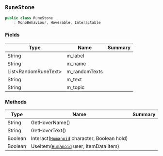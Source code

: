 ## `RuneStone`

```csharp
public class RuneStone
    : MonoBehaviour, Hoverable, Interactable

```

### Fields

| Type | Name | Summary | 
| --- | --- | --- | 
| String | m_label |  | 
| String | m_name |  | 
| List&lt;RandomRuneText&gt; | m_randomTexts |  | 
| String | m_text |  | 
| String | m_topic |  | 


### Methods

| Type | Name | Summary | 
| --- | --- | --- | 
| String | GetHoverName() |  | 
| String | GetHoverText() |  | 
| Boolean | Interact([`Humanoid`](./Humanoid.md) character, Boolean hold) |  | 
| Boolean | UseItem([`Humanoid`](./Humanoid.md) user, ItemData item) |  | 



